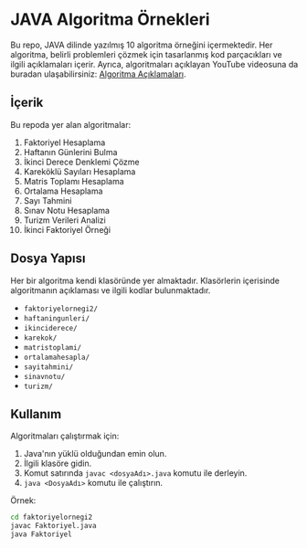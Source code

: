 # JAVA Algoritma Örnekleri

Bu repo, JAVA dilinde yazılmış 10 algoritma örneğini içermektedir. Her algoritma, belirli problemleri çözmek için tasarlanmış kod parçacıkları ve ilgili açıklamaları içerir. Ayrıca, algoritmaları açıklayan YouTube videosuna da buradan ulaşabilirsiniz: [Algoritma Açıklamaları](https://youtu.be/MIJE6frcPFA).

## İçerik

Bu repoda yer alan algoritmalar:
1. Faktoriyel Hesaplama
2. Haftanın Günlerini Bulma
3. İkinci Derece Denklemi Çözme
4. Kareköklü Sayıları Hesaplama
5. Matris Toplamı Hesaplama
6. Ortalama Hesaplama
7. Sayı Tahmini
8. Sınav Notu Hesaplama
9. Turizm Verileri Analizi
10. İkinci Faktoriyel Örneği

## Dosya Yapısı

Her bir algoritma kendi klasöründe yer almaktadır. Klasörlerin içerisinde algoritmanın açıklaması ve ilgili kodlar bulunmaktadır.

- `faktoriyelornegi2/`
- `haftaningunleri/`
- `ikinciderece/`
- `karekok/`
- `matristoplami/`
- `ortalamahesapla/`
- `sayitahmini/`
- `sinavnotu/`
- `turizm/`

## Kullanım

Algoritmaları çalıştırmak için:
1. Java'nın yüklü olduğundan emin olun.
2. İlgili klasöre gidin.
3. Komut satırında `javac <dosyaAdı>.java` komutu ile derleyin.
4. `java <DosyaAdı>` komutu ile çalıştırın.

Örnek:
```sh
cd faktoriyelornegi2
javac Faktoriyel.java
java Faktoriyel
